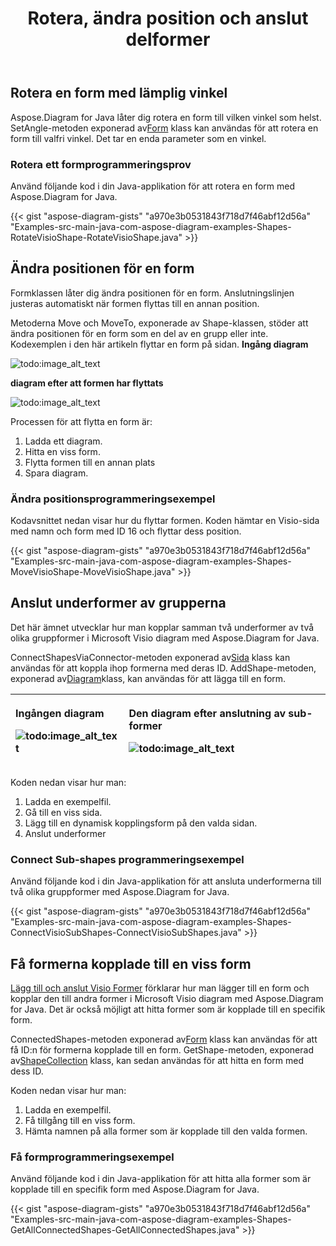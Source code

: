 ﻿---
title: Rotera, ändra position och anslut delformer
type: docs
weight: 60
url: /sv/java/rotate-change-the-position-and-connect-sub-shapes/
---
## **Rotera en form med lämplig vinkel**
 Aspose.Diagram for Java låter dig rotera en form till vilken vinkel som helst. SetAngle-metoden exponerad av[Form](https://reference.aspose.com/diagram/java/com.aspose.diagram/shape) klass kan användas för att rotera en form till valfri vinkel. Det tar en enda parameter som en vinkel.
### **Rotera ett formprogrammeringsprov**
Använd följande kod i din Java-applikation för att rotera en form med Aspose.Diagram for Java.

{{< gist "aspose-diagram-gists" "a970e3b0531843f718d7f46abf12d56a" "Examples-src-main-java-com-aspose-diagram-examples-Shapes-RotateVisioShape-RotateVisioShape.java" >}}
## **Ändra positionen för en form**
Formklassen låter dig ändra positionen för en form. Anslutningslinjen justeras automatiskt när formen flyttas till en annan position.

Metoderna Move och MoveTo, exponerade av Shape-klassen, stöder att ändra positionen för en form som en del av en grupp eller inte.
Kodexemplen i den här artikeln flyttar en form på sidan.
**Ingång diagram** 

![todo:image_alt_text](http://i.imgur.com/cThgWnB.png)


**diagram efter att formen har flyttats** 

![todo:image_alt_text](http://i.imgur.com/Q3QByqe.png)

Processen för att flytta en form är:

1. Ladda ett diagram.
1. Hitta en viss form.
1. Flytta formen till en annan plats
1. Spara diagram.
### **Ändra positionsprogrammeringsexempel**
Kodavsnittet nedan visar hur du flyttar formen. Koden hämtar en Visio-sida med namn och form med ID 16 och flyttar dess position.

{{< gist "aspose-diagram-gists" "a970e3b0531843f718d7f46abf12d56a" "Examples-src-main-java-com-aspose-diagram-examples-Shapes-MoveVisioShape-MoveVisioShape.java" >}}
## **Anslut underformer av grupperna**
Det här ämnet utvecklar hur man kopplar samman två underformer av två olika gruppformer i Microsoft Visio diagram med Aspose.Diagram for Java.

 ConnectShapesViaConnector-metoden exponerad av[Sida](https://reference.aspose.com/diagram/java/com.aspose.diagram/page) klass kan användas för att koppla ihop formerna med deras ID. AddShape-metoden, exponerad av[Diagram](https://reference.aspose.com/diagram/java)klass, kan användas för att lägga till en form.

|<p>**Ingången diagram** </p><p>![todo:image_alt_text](http://i.imgur.com/74rDby5.png)</p>|<p>**Den diagram efter anslutning av sub-former** </p><p>![todo:image_alt_text](http://i.imgur.com/c387dZJ.png)</p>|
|:- |:- |
Koden nedan visar hur man:

1. Ladda en exempelfil.
1. Gå till en viss sida.
1. Lägg till en dynamisk kopplingsform på den valda sidan.
1. Anslut underformer
### **Connect Sub-shapes programmeringsexempel**
Använd följande kod i din Java-applikation för att ansluta underformerna till två olika gruppformer med Aspose.Diagram for Java.

{{< gist "aspose-diagram-gists" "a970e3b0531843f718d7f46abf12d56a" "Examples-src-main-java-com-aspose-diagram-examples-Shapes-ConnectVisioSubShapes-ConnectVisioSubShapes.java" >}}
## **Få formerna kopplade till en viss form**
[Lägg till och anslut Visio Former](/diagram/sv/java/add-and-connect-visio-shapes/) förklarar hur man lägger till en form och kopplar den till andra former i Microsoft Visio diagram med Aspose.Diagram for Java. Det är också möjligt att hitta former som är kopplade till en specifik form.

 ConnectedShapes-metoden exponerad av[Form](https://reference.aspose.com/diagram/java/com.aspose.diagram/shape) klass kan användas för att få ID:n för formerna kopplade till en form. GetShape-metoden, exponerad av[ShapeCollection](http://www.aspose.com/api/java/diagram/com.aspose.diagram/classes/shapecollection) klass, kan sedan användas för att hitta en form med dess ID.

Koden nedan visar hur man:

1. Ladda en exempelfil.
1. Få tillgång till en viss form.
1. Hämta namnen på alla former som är kopplade till den valda formen.
### **Få formprogrammeringsexempel**
Använd följande kod i din Java-applikation för att hitta alla former som är kopplade till en specifik form med Aspose.Diagram for Java.

{{< gist "aspose-diagram-gists" "a970e3b0531843f718d7f46abf12d56a" "Examples-src-main-java-com-aspose-diagram-examples-Shapes-GetAllConnectedShapes-GetAllConnectedShapes.java" >}}
